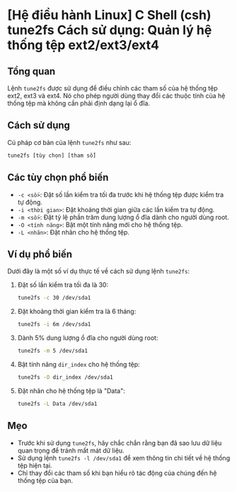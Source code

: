 # [Hệ điều hành Linux] C Shell (csh) tune2fs Cách sử dụng: Quản lý hệ thống tệp ext2/ext3/ext4

## Tổng quan
Lệnh `tune2fs` được sử dụng để điều chỉnh các tham số của hệ thống tệp ext2, ext3 và ext4. Nó cho phép người dùng thay đổi các thuộc tính của hệ thống tệp mà không cần phải định dạng lại ổ đĩa.

## Cách sử dụng
Cú pháp cơ bản của lệnh `tune2fs` như sau:

```bash
tune2fs [tùy chọn] [tham số]
```

## Các tùy chọn phổ biến
- `-c <số>`: Đặt số lần kiểm tra tối đa trước khi hệ thống tệp được kiểm tra tự động.
- `-i <thời gian>`: Đặt khoảng thời gian giữa các lần kiểm tra tự động.
- `-m <số>`: Đặt tỷ lệ phần trăm dung lượng ổ đĩa dành cho người dùng root.
- `-O <tính năng>`: Bật một tính năng mới cho hệ thống tệp.
- `-L <nhãn>`: Đặt nhãn cho hệ thống tệp.

## Ví dụ phổ biến
Dưới đây là một số ví dụ thực tế về cách sử dụng lệnh `tune2fs`:

1. Đặt số lần kiểm tra tối đa là 30:
   ```bash
   tune2fs -c 30 /dev/sda1
   ```

2. Đặt khoảng thời gian kiểm tra là 6 tháng:
   ```bash
   tune2fs -i 6m /dev/sda1
   ```

3. Dành 5% dung lượng ổ đĩa cho người dùng root:
   ```bash
   tune2fs -m 5 /dev/sda1
   ```

4. Bật tính năng `dir_index` cho hệ thống tệp:
   ```bash
   tune2fs -O dir_index /dev/sda1
   ```

5. Đặt nhãn cho hệ thống tệp là "Data":
   ```bash
   tune2fs -L Data /dev/sda1
   ```

## Mẹo
- Trước khi sử dụng `tune2fs`, hãy chắc chắn rằng bạn đã sao lưu dữ liệu quan trọng để tránh mất mát dữ liệu.
- Sử dụng lệnh `tune2fs -l /dev/sda1` để xem thông tin chi tiết về hệ thống tệp hiện tại.
- Chỉ thay đổi các tham số khi bạn hiểu rõ tác động của chúng đến hệ thống tệp của bạn.